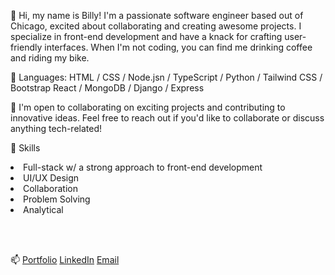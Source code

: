 👋 Hi, my name is Billy! I'm a passionate software engineer based out of Chicago, excited about collaborating and creating awesome projects. I specialize in front-end development and have a knack for crafting user-friendly interfaces. When I'm not coding, you can find me drinking coffee and riding my bike.


🌱 Languages:
HTML / CSS / Node.jsn / TypeScript / Python / Tailwind CSS / Bootstrap
React / MongoDB / Django / Express


💞️ I'm open to collaborating on exciting projects and contributing to innovative ideas. Feel free to reach out if you'd like to collaborate or discuss anything tech-related!


💼 Skills
<li>Full-stack w/ a strong approach to front-end development</li>
<li>UI/UX Design</li>
<li>Collaboration</li>
<li>Problem Solving</li>
<li>Analytical</li>

<br></br>

📫 [Portfolio](https://billy-port.netlify.app/)
[LinkedIn](https://www.linkedin.com/in/billy-rogers-chi/)
[Email](william.rogers.chi@gmail.com)



